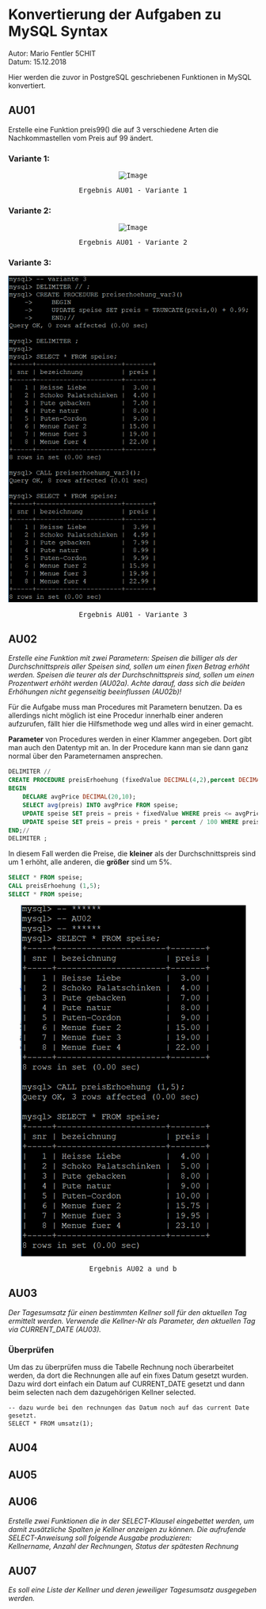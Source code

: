 # __Konvertierung der Aufgaben zu MySQL Syntax__
Autor: Mario Fentler 5CHIT  
Datum: 15.12.2018  

Hier werden die zuvor in PostgreSQL geschriebenen Funktionen in MySQL konvertiert.

## __AU01__
Erstelle eine Funktion preis99() die auf 3 verschiedene Arten die Nachkommastellen vom Preis auf 99 ändert.  

### __Variante 1:__

<center>
<kbd>

![Image](images/au01_preis_var1.PNG)

Ergebnis AU01 - Variante 1
</kbd>
</center>

### __Variante 2:__  

<center>
<kbd>

![Image](images/au01_preis_var2.PNG)

Ergebnis AU01 - Variante 2
</kbd>
</center>

### __Variante 3:__

<center>
<kbd>

![Image](images/au01_preis_var3.PNG)

Ergebnis AU01 - Variante 3
</kbd>
</center>

## __AU02__
_Erstelle eine Funktion mit zwei Parametern: Speisen die billiger als der Durchschnittspreis aller Speisen sind, sollen um einen fixen Betrag erhöht werden. Speisen die teurer als der Durchschnittspreis sind, sollen um einen Prozentwert erhöht werden (AU02a). Achte darauf, dass sich die beiden Erhöhungen nicht gegenseitig beeinflussen (AU02b)!_  

Für die Aufgabe muss man Procedures mit Parametern benutzen. Da es allerdings nicht möglich ist eine Procedur innerhalb einer anderen aufzurufen, fällt hier die Hilfsmethode weg und alles wird in einer gemacht.  

__Parameter__ von Procedures werden in einer Klammer angegeben. Dort gibt man auch den Datentyp mit an. In der Procedure kann man sie dann ganz normal über den Parameternamen ansprechen.  
```SQL
DELIMITER //
CREATE PROCEDURE preisErhoehung (fixedValue DECIMAL(4,2),percent DECIMAL(4,2))
BEGIN
    DECLARE avgPrice DECIMAL(20,10);
    SELECT avg(preis) INTO avgPrice FROM speise;
    UPDATE speise SET preis = preis + fixedValue WHERE preis <= avgPrice;
    UPDATE speise SET preis = preis + preis * percent / 100 WHERE preis > avgPrice;
END;//
DELIMITER ;
```

In diesem Fall werden die Preise, die __kleiner__ als der Durchschnittspreis sind um 1 erhöht, alle anderen, die __größer__ sind um 5%.  
```SQL
SELECT * FROM speise;
CALL preisErhoehung (1,5);
SELECT * FROM speise;
```

<center>
<kbd>

![Image](images/au02.PNG)

Ergebnis AU02 a und b
</kbd>
</center>

## __AU03__
_Der Tagesumsatz für einen bestimmten Kellner soll für den aktuellen Tag ermittelt werden. Verwende die Kellner-Nr als Parameter, den aktuellen Tag via CURRENT_DATE (AU03)._

### __Überprüfen__
Um das zu überprüfen muss die Tabelle Rechnung noch überarbeitet werden, da dort die Rechnungen alle auf ein fixes Datum gesetzt wurden. Dazu wird dort einfach ein Datum auf CURRENT_DATE gesetzt und dann beim selecten nach dem dazugehörigen Kellner selected.

    -- dazu wurde bei den rechnungen das Datum noch auf das current Date gesetzt.
    SELECT * FROM umsatz(1);

## __AU04__

## __AU05__

## __AU06__
_Erstelle zwei Funktionen die in der SELECT-Klausel eingebettet werden, um damit zusätzliche Spalten je Kellner anzeigen zu können. Die aufrufende SELECT-Anweisung soll folgende Ausgabe produzieren:_  
_Kellnername, Anzahl der Rechnungen, Status der spätesten Rechnung_

## __AU07__
_Es soll eine Liste der Kellner und deren jeweiliger Tagesumsatz ausgegeben werden._